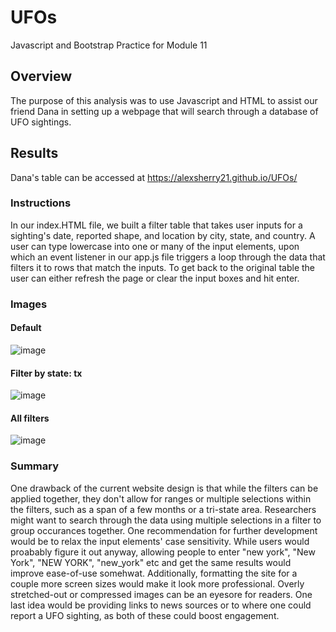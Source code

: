 # UFOs

Javascript and Bootstrap Practice for Module 11

## Overview

The purpose of this analysis was to use Javascript and HTML to assist our friend Dana in setting up a webpage that will search through a database of UFO sightings.

## Results

Dana's table can be accessed at https://alexsherry21.github.io/UFOs/

### Instructions

In our index.HTML file, we built a filter table that takes user inputs for a sighting's date, reported shape, and location by city, state, and country.  A user can type lowercase into one or many of the input elements, upon which an event listener in our app.js file triggers a loop through the data that filters it to rows that match the inputs.  To get back to the original table the user can either refresh the page or clear the input boxes and hit enter.

### Images

#### Default

![image](https://user-images.githubusercontent.com/100380226/169723858-7f803e82-dd37-4c40-ac77-06c5cc74db7d.png)

#### Filter by state: tx

![image](https://user-images.githubusercontent.com/100380226/169724092-926ca024-be0a-432c-a89b-a26668bfb9a2.png)


#### All filters

![image](https://user-images.githubusercontent.com/100380226/169724059-90aabc87-6cc9-4386-96c0-c66e425567a5.png)

### Summary

One drawback of the current website design is that while the filters can be applied together, they don't allow for ranges or multiple selections within the filters, such as a span of a few months or a tri-state area.  Researchers might want to search through the data using multiple selections in a filter to group occurances together.  One recommendation for further development would be to relax the input elements' case sensitivity.  While users would proabably figure it out anyway, allowing people to enter "new york", "New York", "NEW YORK", "new_york" etc and get the same results would improve ease-of-use somehwat.  Additionally, formatting the site for a couple more screen sizes would make it look more professional.  Overly stretched-out or compressed images can be an eyesore for readers.  One last idea would be providing links to news sources or to where one could report a UFO sighting, as both of these could boost engagement.

